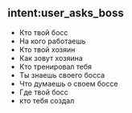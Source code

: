 ## intent:user_asks_boss
- Кто твой босс
- На кого работаешь
- Кто твой хозяин
- Как зовут хозяина
- Кто тренировал тебя
- Ты знаешь своего босса
- Что думаешь о своем боссе
- Где твой босс
- кто тебя создал
